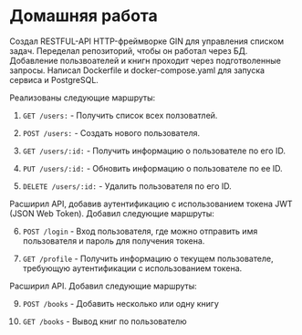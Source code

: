 
# Домашняя работа

Создал RESTFUL-API HTTP-фреймворке GIN для управления списком задач. Переделал репозиторий, чтобы он работал через БД. Добавление пользвоателей и книгн проходит через подготволенные запросы.
Написал Dockerfile и docker-compose.yaml для запуска сервиса и PostgreSQL.

Реализованы следующие маршруты:

1) `GET /users:` - Получить список всех ползоватлей.

2) `POST /users:` - Создать нового пользователя.

3) `GET /users/:id:` - Получить информацию о пользователе по его ID.

4) `PUT /users/:id:` - Обновить информацию о пользователе по ее ID.

5) `DELETE /users/:id:` - Удалить пользователя по его ID.

Расширил API, добавив аутентификацию с использованием токена JWT (JSON Web Token). Добавил следующие маршруты:

6) `POST /login` - Вход пользователя, где можно отправить имя пользователя и пароль для получения токена.

7) `GET /profile` - Получить информацию о текущем пользователе, требующую аутентификации с использованием токена.

Расширил API. Добавил следующие маршруты:

9) `POST /books` - Добавить несколько или одну книгу

10) `GET /books` - Вывод книг по пользователю
